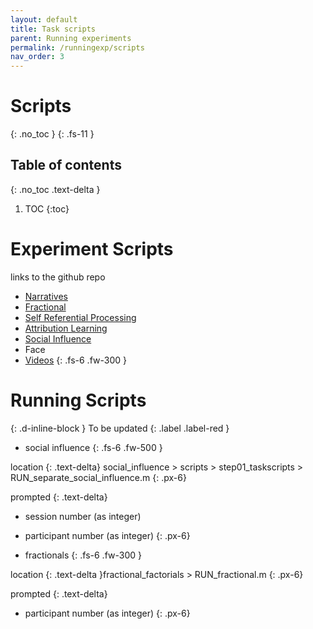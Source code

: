 ```yaml
---
layout: default
title: Task scripts
parent: Running experiments
permalink: /runningexp/scripts
nav_order: 3
---
```


# Scripts
{: .no_toc }
{: .fs-11 }


## Table of contents
{: .no_toc .text-delta }

1. TOC
{:toc}

# Experiment Scripts
links to the github repo
* [Narratives](https://github.com/spatialtopology/Narratives)
* [Fractional](https://github.com/spatialtopology/fractional_factorials)
* [Self Referential Processing](https://github.com/spatialtopology/self_referential_processing)
* [Attribution Learning](https://github.com/spatialtopology/SpaceTop_Attribution_Learning)
* [Social Influence](https://github.com/spatialtopology/social_influence)
* Face
* [Videos](https://github.com/spatialtopology/Spatial_Topology_Videos)
{: .fs-6 .fw-300 }

# Running Scripts
{: .d-inline-block }
To be updated
{: .label .label-red }

* social influence
{: .fs-6 .fw-500 }

location {: .text-delta} social_influence > scripts > step01_taskscripts > RUN_separate_social_influence.m
{: .px-6}

prompted
{: .text-delta}
* session number (as integer)
* participant number (as integer)
{: .px-6}

* fractionals
{: .fs-6 .fw-300 }

location {: .text-delta }fractional_factorials > RUN_fractional.m
{: .px-6}

prompted
{: .text-delta}
* participant number (as integer)
{: .px-6}
